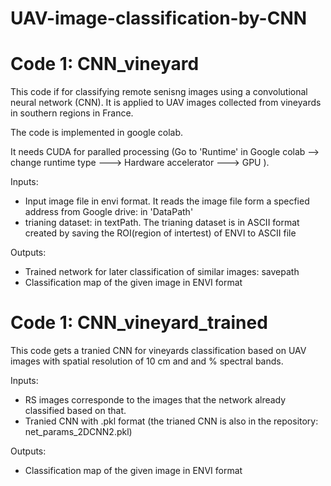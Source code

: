 # UAV-image-classification-by-CNN

# Code 1: CNN_vineyard

This code if for classifying remote senisng images using a convolutional neural network (CNN).
It is applied to UAV images collected from vineyards in southern regions in France.

The code is implemented in google colab.

It needs CUDA for paralled processing (Go to 'Runtime' in Google colab --> change runtime type ---> Hardware accelerator ---> GPU  ).

Inputs:

 -  Input image file in envi format. 
It reads the image file form a specfied address from Google drive: in 'DataPath'
 -  trianing dataset: in textPath.
 The trianing dataset is in ASCII format created by saving the ROI(region of intertest) of ENVI to ASCII file
 
 Outputs:
 - Trained network for later classification of similar images: savepath
 - Classification map of the given image in ENVI format 
 
 # Code 1: CNN_vineyard_trained
 
 This code gets a tranied CNN for vineyards classification based on UAV images with spatial resolution of 10 cm and and % spectral bands.
 
 Inputs:
 - RS images corresponde to the images that the network already classified based on that.
 - Tranied CNN with .pkl format (the trianed CNN is also in the repository: net_params_2DCNN2.pkl)
 
 Outputs:
 -  Classification map of the given image in ENVI format 
 
 
 

 
